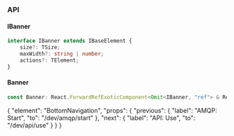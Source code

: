 

### API

#### IBanner

```ts
interface IBanner extends IBaseElement {
    size?: TSize;
    maxWidth?: string | number;
    actions?: TElement;
}
```

#### Banner

```ts
const Banner: React.ForwardRefExoticComponent<Omit<IBanner, "ref"> & React.RefAttributes<unknown>>;
```


{
  "element": "BottomNavigation",
  "props": {
    "previous": {
      "label": "AMQP: Start",
      "to": "/dev/amqp/start"
    },
    "next": {
      "label": "API: Use",
      "to": "/dev/api/use"
    }
  }
}